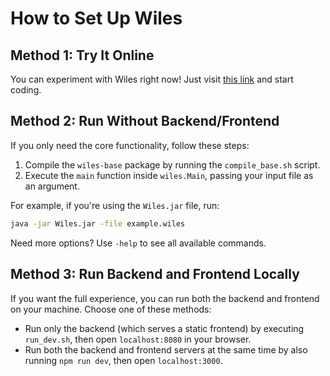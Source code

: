 # How to Set Up Wiles

## Method 1: Try It Online

You can experiment with Wiles right now! Just visit [this link](https://wiles.costea.in) and start coding.

## Method 2: Run Without Backend/Frontend

If you only need the core functionality, follow these steps:

1. Compile the `wiles-base` package by running the `compile_base.sh` script.
2. Execute the `main` function inside `wiles.Main`, passing your input file as an argument.

For example, if you're using the `Wiles.jar` file, run:

```sh
java -jar Wiles.jar -file example.wiles
```

Need more options? Use `-help` to see all available commands.

## Method 3: Run Backend and Frontend Locally

If you want the full experience, you can run both the backend and frontend on your machine. Choose one of these methods:

- Run only the backend (which serves a static frontend) by executing `run_dev.sh`,
  then open `localhost:8080` in your browser.
- Run both the backend and frontend servers at the same time by also running `npm run dev`,
  then open `localhost:3000`.
